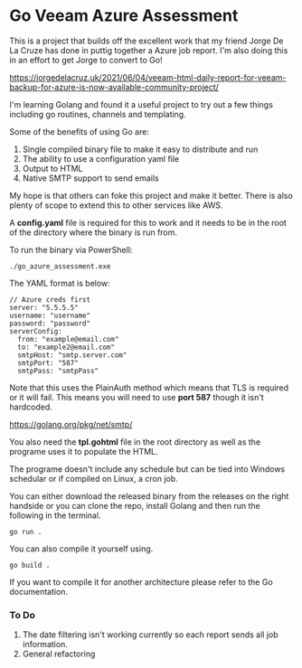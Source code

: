 # Go Veeam Azure Assessment

This is a project that builds off the excellent work that my friend Jorge De La Cruze has done in puttig together a Azure job report. I'm also doing this in an effort to get Jorge to convert to Go!

https://jorgedelacruz.uk/2021/06/04/veeam-html-daily-report-for-veeam-backup-for-azure-is-now-available-community-project/

I'm learning Golang and found it a useful project to try out a few things including go routines, channels and templating.

Some of the benefits of using Go are:

1. Single compiled binary file to make it easy to distribute and run
2. The ability to use a configuration yaml file
3. Output to HTML
4. Native SMTP support to send emails

My hope is that others can foke this project and make it better. There is also plenty of scope to extend this to other services like AWS.

A <b>config.yaml</b> file is required for this to work and it needs to be in the root of the directory where the binary is run from. 

To run the binary via PowerShell:

	./go_azure_assessment.exe

The YAML format is below:

	// Azure creds first
	server: "5.5.5.5"
	username: "username" 
	password: "password"
	serverConfig:
	  from: "example@email.com"
	  to: "example2@email.com"
	  smtpHost: "smtp.server.com"
	  smtpPort: "587"
	  smtpPass: "smtpPass"

Note that this uses the PlainAuth method which means that TLS is required or it will fail. This means you will need to use <b>port 587</b> though it isn't hardcoded.

https://golang.org/pkg/net/smtp/

You also need the <b>tpl.gohtml</b> file in the root directory as well as the programe uses it to populate the HTML.

The programe doesn't include any schedule but can be tied into Windows schedular or if compiled on Linux, a cron job. 

You can either download the released binary from the releases on the right handside or you can clone the repo, install Golang and then run the following in the terminal.

	go run .

You can also compile it yourself using.

	go build .

If you want to compile it for another architecture please refer to the Go documentation.

### To Do

1. The date filtering isn't working currently so each report sends all job information.
2. General refactoring